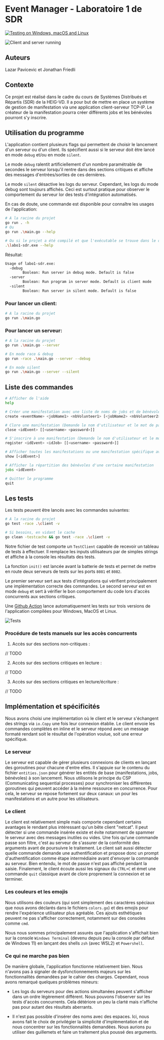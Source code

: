 # Event Manager - Laboratoire 1 de SDR

[![Testing on Windows, macOS and Linux](https://github.com/Lazzzer/labo1-sdr/actions/workflows/tests.yml/badge.svg)](https://github.com/Lazzzer/labo1-sdr/actions/workflows/tests.yml)

![Client and server running](docs/example.png)

## Auteurs

Lazar Pavicevic et Jonathan Friedli

## Contexte

Ce projet est réalisé dans le cadre du cours de Systèmes Distribués et Répartis (SDR) de la HEIG-VD. Il a pour but de mettre en place un système de gestion de manifestation via une application client-serveur TCP-IP. Le créateur de la manifestation pourra créer différents jobs et les bénévoles pourront s'y inscrire.

## Utilisation du programme

L'application contient plusieurs flags qui permettent de choisir le lancement d'un serveur ou d'un client. Ils spécifient aussi si le serveur doit être lancé en mode `debug` et/ou en mode `silent`.

Le mode `debug` ralentit artificiellement d'un nombre paramétrable de secondes le serveur lorsqu'il rentre dans des sections critiques et affiche des messages d'entrées/sorties de ces dernières.

Le mode `silent` désactive les logs du serveur. Cependant, les logs du mode debug sont toujours affichés. Ceci est surtout pratique pour observer le comportement du serveur lor des tests d'intégration automatisés.

En cas de doute, une commande est disponible pour connaître les usages de l'application:

```bash
# A la racine du projet
go run . -h
# Ou
go run .\main.go --help

# Ou si le projet a été compilé et que l'exécutable se trouve dans le dossier courant
.\labo1-sdr.exe --help
```

Résultat:

```bash
Usage of labo1-sdr.exe:
  -debug
        Boolean: Run server in debug mode. Default is false
  -server
        Boolean: Run program in server mode. Default is client mode
  -silent
        Boolean: Run server in silent mode. Default is false
```

### Pour lancer un client:

```bash
# A la racine du projet
go run .\main.go
```

### Pour lancer un serveur:

```bash
# A la racine du projet
go run .\main.go --server

# En mode race & debug
go run -race .\main.go --server --debug

# En mode silent
go run .\main.go --server --silent
```

## Liste des commandes

```bash
# Afficher de l'aide
help
```

```bash
# Créer une manifestation avec une liste de noms de jobs et de bénévoles requis (Demande le nom d'utilisateur et le mot de passe de l'utilisateur)
create <eventName> <jobName1> <nbVolunteer1> [<jobName2> <nbVolunteer2>...] [[<username> <password>]]
```

```bash
# Clore une manifestation (Demande le nom d'utilisateur et le mot de passe de l'utilisateur)
close <idEvent> [[<username> <password>]]
```

```bash
# S'inscrire à une manifestation (Demande le nom d'utilisateur et le mot de passe de l'utilisateur)
register <idEvent> <idJob> [[<username> <password>]]
```

```bash
# Afficher toutes les manifestations ou une manifestation spécifique avec tous ses jobs
show [<idEvent>]
```

```bash
# Afficher la répartition des bénévoles d'une certaine manifestation
jobs <idEvent>
```

```bash
# Quitter le programme
quit
```

## Les tests

Les tests peuvent être lancés avec les commandes suivantes:

```bash
# A la racine du projet
go test -race .\client -v

# Si besoins, en vidant le cache
go clean -testcache && go test -race .\client -v
```

Notre fichier de test comporte un `TestClient` capable de recevoir un tableau de tests à effectuer. Il remplace les inputs utilisateurs par de simples strings et affiche à la console les résultats des tests.

La fonction `init()` est lancée avant la batterie de tests et permet de mettre en route deux serveurs de tests sur les ports `8081` et `8082`.

Le premier serveur sert aux tests d'intégrations qui vérifient principalement une implémentation correcte des commandes. Le second serveur est en mode `debug` et sert à vérifier le bon comportement du code lors d'accès concurrents aux sections critiques.

Une [Github Action](https://github.com/Lazzzer/labo1-sdr/actions/workflows/tests.yml) lance automatiquement les tests sur trois versions de l'application compilées pour Windows, MacOS et Linux.

![Tests](/docs/tests.png)

### Procédure de tests manuels sur les accès concurrents

1. Accès sur des sections non-critiques :

// TODO

2. Accès sur des sections critiques en lecture :

// TODO

3. Accès sur des sections critiques en lecture/écriture :

// TODO

## Implémentation et spécificités

Nous avons choisi une implémentation où le client et le serveur s'échangent des strings via `io.Copy` une fois leur connexion établie. Le client envoie les commandes complètes en inline et le serveur répond avec un message formaté rendant soit le résultat de l'opération voulue, soit une erreur spécifique.

### Le serveur

Le serveur est capable de gérer plusieurs connexions de clients en lançant des goroutines pour chacune d'entre elles. Il s'appuie sur le contenu du fichier `entities.json` pour générer les entités de base (manifestations, jobs, bénévoles) à son lancement. Nous utilisons le principe du CSP (Communicating sequential processes) pour synchroniser les différentes goroutines qui peuvent accéder à la même ressource en concurrence. Pour cela, le serveur se repose fortement sur deux canaux: un pour les manifestations et un autre pour les utilisateurs.

### Le client

Le client est relativement simple mais comporte cependant certains avantages le rendant plus intéressant qu'un bête client "netcat". Il peut détecter si une commande insérée existe et évite notamment de spammer le serveur avec des messages inutiles ou vides. Une fois qu'une commande passe son filtre, c'est au serveur de s'assurer de la conformité des arguments avant de poursuivre le traitement. Le client sait aussi détecter quelle commande demande une authentification et propose donc un prompt d'authentification comme étape intermédiaire avant d'envoyer la commande au serveur. Bien entendu, le mot de passe n'est pas affiché pendant la saisie. Finalement, le client écoute aussi les signaux du `CTRL+C` et émet une commande `quit` classique avant de clore proprement la connexion et se terminer.

### Les couleurs et les emojis

Nous utilisons des couleurs (qui sont simplement des caractères spéciaux que nous avons déclarés dans le fichiers `colors.go`) et des emojis pour rendre l'expérience utilisateur plus agréable. Ces ajouts esthétiques peuvent ne pas s'afficher correctement, notamment sur des consoles comme `cmd`.

Nous nous sommes principalement assurés que l'application s'affichait bien sur la console `Windows Terminal` (devenu depuis peu la console par défaut de Windows 11) en lançant des shells `zsh` (avec WSL2) et `Powershell`.

### Ce qui ne marche pas bien

De manière globale, l'application fonctionne relativement bien. Nous n'avons pas à signaler de dysfonctionnements majeurs sur les fonctionnalités demandées par le cahier des charges. Cependant, nous avons remarqué quelques problèmes mineurs:

- Les logs du serveurs pour des actions simultanées peuvent s'afficher dans un ordre légèrement différent. Nous pouvons l'observer sur les tests d'accès concurrents. Cela détériore un peu la clarté mais n'affiche pas pour autant des résultats aberrants.

- Il n'est pas possible d'insérer des noms avec des espaces. Ici, nous avons fait le choix de privilégier la simplicité d'implémentation et de nous concentrer sur les fonctionnalités demandées. Nous aurions pu utiliser des guillemets et faire un traitement plus poussé des arguments.
